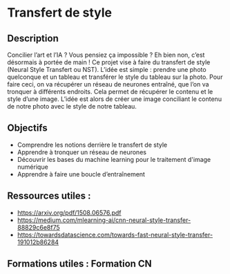 # Transfert de style

## Description 
Concilier l’art et l’IA ? Vous pensiez ça impossible ? Eh bien non, c’est désormais à portée de main ! Ce projet 
vise à faire du transfert de style (Neural Style Transfert ou NST). L’idée est simple : prendre une photo 
quelconque et un tableau et transférer le style du tableau sur la photo.
Pour faire ceci, on va récupérer un réseau de neurones entraîné, que l’on va tronquer à différents endroits. Cela 
permet de récupérer le contenu et le style d’une image. L’idée est alors de créer une image conciliant le contenu 
de notre photo avec le style de notre tableau.

## Objectifs 
- Comprendre les notions derrière le transfert de style
- Apprendre à tronquer un réseau de neurones
- Découvrir les bases du machine learning pour le traitement d'image numérique
- Apprendre à faire une boucle d’entraînement

## Ressources utiles :
- https://arxiv.org/pdf/1508.06576.pdf
- https://medium.com/mlearning-ai/cnn-neural-style-transfer-88829c6e8f75
- https://towardsdatascience.com/towards-fast-neural-style-transfer-191012b86284

## Formations utiles : Formation CN

